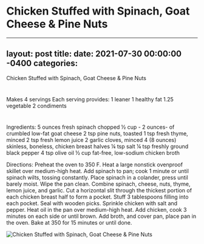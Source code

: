 # Chicken Stuffed with Spinach, Goat Cheese & Pine Nuts
---
layout: post
title: 
date:   2021-07-30 00:00:00 -0400
categories: 
---
Chicken Stuffed with Spinach, Goat Cheese & Pine Nuts
# 

Makes 4 servings
Each serving provides:
1 leaner
1 healthy fat
1.25 vegetable
2 condiments
# 

Ingredients:
5 ounces fresh spinach chopped
½ cup - 2 ounces- of crumbled low-fat goat cheese
2 tsp pine nuts, toasted
1 tsp fresh thyme, minced
2 tsp fresh lemon juice
2 garlic cloves, minced
4 (8 ounces) skinless, boneless, chicken breast halves
¼ tsp salt
¼ tsp freshly ground black pepper
4 tsp olive oil
½ cup fat-free, low-sodium chicken broth

Directions:
Preheat the oven to 350 F.
Heat a large nonstick ovenproof skillet over medium-high heat. Add spinach to pan; cook 1 minute or until spinach wilts, tossing constantly. Place spinach in a colander, press until barely moist. Wipe the pan clean.
Combine spinach, cheese, nuts, thyme, lemon juice, and garlic. Cut a horizontal slit through the thickest portion of each chicken breast half to form a pocket. Stuff 3 tablespoons filling into each pocket. Seal with wooden picks. Sprinkle chicken with salt and pepper.
Heat oil in the pan over medium-high heat. Add chicken, cook 3 minutes on each side or until brown. Add broth, and cover pan, place pan in the oven. Bake at 350 for 15 minutes or until done.

![Chicken Stuffed with Spinach, Goat Cheese & Pine Nuts](/images/Chicken%20Stuffed%20with%20Spinach,%20Goat%20Cheese%20&%20Pine%20Nuts.png)

